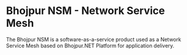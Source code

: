 # Bhojpur NSM - Network Service Mesh
The Bhojpur NSM is a software-as-a-service product used as a Network Service Mesh based on Bhojpur.NET Platform for application delivery.
